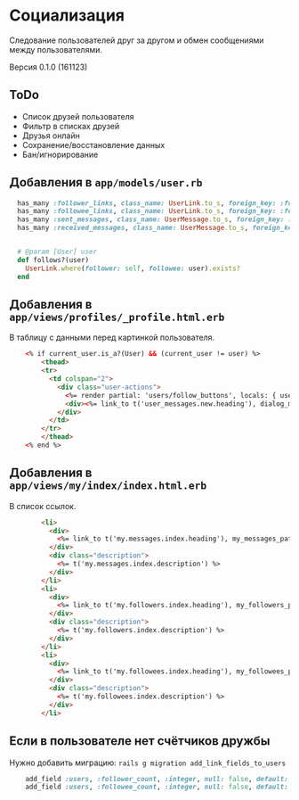 Социализация
============

Следование пользователей друг за другом и обмен сообщениями
между пользователями.

Версия 0.1.0 (161123)

ToDo
----

 * Список друзей пользователя
 * Фильтр в списках друзей
 * Друзья онлайн
 * Сохранение/восстановление данных
 * Бан/игнорирование

Добавления в `app/models/user.rb`
---------------------------------

```ruby
  has_many :follower_links, class_name: UserLink.to_s, foreign_key: :followee_id, dependent: :destroy
  has_many :followee_links, class_name: UserLink.to_s, foreign_key: :follower_id, dependent: :destroy
  has_many :sent_messages, class_name: UserMessage.to_s, foreign_key: :sender_id, dependent: :destroy
  has_many :received_messages, class_name: UserMessage.to_s, foreign_key: :receiver_id, dependent: :destroy


  # @param [User] user
  def follows?(user)
    UserLink.where(follower: self, followee: user).exists?
  end
```

Добавления в `app/views/profiles/_profile.html.erb`
---------------------------------------------------

В таблицу с данными перед картинкой пользователя.

```html
    <% if current_user.is_a?(User) && (current_user != user) %>
        <thead>
        <tr>
          <td colspan="2">
            <div class="user-actions">
              <%= render partial: 'users/follow_buttons', locals: { user: user, followee: current_user.follows?(user) } %>
              <div><%= link_to t('user_messages.new.heading'), dialog_my_messages_path(user_slug: user.long_slug), class: 'navigation-button' %></div>
            </div>
          </td>
        </tr>
        </thead>
    <% end %>
```

Добавления в `app/views/my/index/index.html.erb`
------------------------------------------------

В список ссылок.

```html
        <li>
          <div>
            <%= link_to t('my.messages.index.heading'), my_messages_path %>
          </div>
          <div class="description">
            <%= t('my.messages.index.description') %>
          </div>
        </li>
        <li>
          <div>
            <%= link_to t('my.followers.index.heading'), my_followers_path %>
          </div>
          <div class="description">
            <%= t('my.followers.index.description') %>
          </div>
        </li>
        <li>
          <div>
            <%= link_to t('my.followees.index.heading'), my_followees_path %>
          </div>
          <div class="description">
            <%= t('my.followees.index.description') %>
          </div>
        </li>
```

Если в пользователе нет счётчиков дружбы
----------------------------------------

Нужно добавить миграцию: `rails g migration add_link_fields_to_users`

```ruby
    add_field :users, :follower_count, :integer, null: false, default: 0
    add_field :users, :followee_count, :integer, null: false, default: 0
```